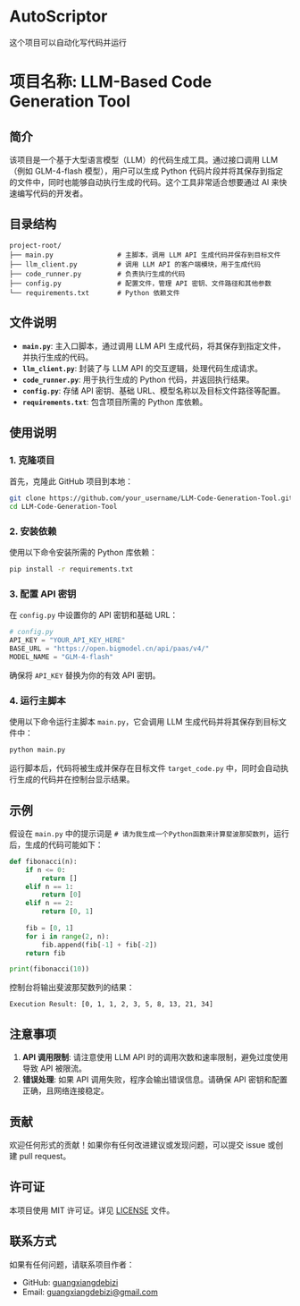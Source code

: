 # AutoScriptor
这个项目可以自动化写代码并运行
# 项目名称: LLM-Based Code Generation Tool

## 简介

该项目是一个基于大型语言模型（LLM）的代码生成工具。通过接口调用 LLM（例如 GLM-4-flash 模型），用户可以生成 Python 代码片段并将其保存到指定的文件中，同时也能够自动执行生成的代码。这个工具非常适合想要通过 AI 来快速编写代码的开发者。

## 目录结构

```
project-root/
├── main.py                # 主脚本，调用 LLM API 生成代码并保存到目标文件
├── llm_client.py          # 调用 LLM API 的客户端模块，用于生成代码
├── code_runner.py         # 负责执行生成的代码
├── config.py              # 配置文件，管理 API 密钥、文件路径和其他参数
└── requirements.txt       # Python 依赖文件
```

## 文件说明

- **`main.py`**: 主入口脚本，通过调用 LLM API 生成代码，将其保存到指定文件，并执行生成的代码。
- **`llm_client.py`**: 封装了与 LLM API 的交互逻辑，处理代码生成请求。
- **`code_runner.py`**: 用于执行生成的 Python 代码，并返回执行结果。
- **`config.py`**: 存储 API 密钥、基础 URL、模型名称以及目标文件路径等配置。
- **`requirements.txt`**: 包含项目所需的 Python 库依赖。

## 使用说明

### 1. 克隆项目

首先，克隆此 GitHub 项目到本地：

```bash
git clone https://github.com/your_username/LLM-Code-Generation-Tool.git
cd LLM-Code-Generation-Tool
```

### 2. 安装依赖

使用以下命令安装所需的 Python 库依赖：

```bash
pip install -r requirements.txt
```

### 3. 配置 API 密钥

在 `config.py` 中设置你的 API 密钥和基础 URL：

```python
# config.py
API_KEY = "YOUR_API_KEY_HERE"
BASE_URL = "https://open.bigmodel.cn/api/paas/v4/"
MODEL_NAME = "GLM-4-flash"
```

确保将 `API_KEY` 替换为你的有效 API 密钥。

### 4. 运行主脚本

使用以下命令运行主脚本 `main.py`，它会调用 LLM 生成代码并将其保存到目标文件中：

```bash
python main.py
```

运行脚本后，代码将被生成并保存在目标文件 `target_code.py` 中，同时会自动执行生成的代码并在控制台显示结果。

## 示例

假设在 `main.py` 中的提示词是 `# 请为我生成一个Python函数来计算斐波那契数列`，运行后，生成的代码可能如下：

```python
def fibonacci(n):
    if n <= 0:
        return []
    elif n == 1:
        return [0]
    elif n == 2:
        return [0, 1]
    
    fib = [0, 1]
    for i in range(2, n):
        fib.append(fib[-1] + fib[-2])
    return fib

print(fibonacci(10))
```

控制台将输出斐波那契数列的结果：

```
Execution Result: [0, 1, 1, 2, 3, 5, 8, 13, 21, 34]
```

## 注意事项

1. **API 调用限制**: 请注意使用 LLM API 时的调用次数和速率限制，避免过度使用导致 API 被限流。
2. **错误处理**: 如果 API 调用失败，程序会输出错误信息。请确保 API 密钥和配置正确，且网络连接稳定。

## 贡献

欢迎任何形式的贡献！如果你有任何改进建议或发现问题，可以提交 issue 或创建 pull request。

## 许可证

本项目使用 MIT 许可证。详见 [LICENSE](./LICENSE) 文件。

## 联系方式

如果有任何问题，请联系项目作者：
- GitHub: [guangxiangdebizi](https://github.com/guangxiangdebizi)
- Email: guangxiangdebizi@gmail.com

